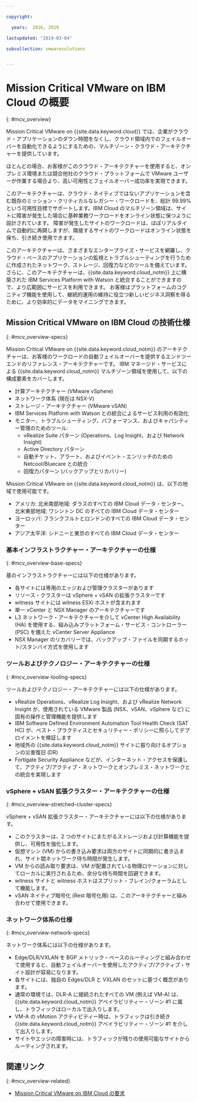 ```yaml
---

copyright:

  years:  2016, 2019

lastupdated: "2019-03-04"

subcollection: vmwaresolutions


---
```


# Mission Critical VMware on IBM Cloud の概要
{: #mcv_overview}

Mission Critical VMware on {{site.data.keyword.cloud}} では、企業がクラウド・アプリケーションのダウン時間をなくし、クラウド領域内でのフェイルオーバーを自動化できるようにするための、マルチゾーン・クラウド・アーキテクチャーを提供しています。

ほとんどの場合、お客様がこのクラウド・アーキテクチャーを使用すると、オンプレミス環境または競合他社のクラウド・プラットフォームで VMware ユーザーが作業する場合より、高い可用性とフェイルオーバー成功率を実現できます。

このアーキテクチャーは、クラウド・ネイティブではないアプリケーションを含む既存のミッション・クリティカルなレガシー・ワークロードを、総計 99.99% という可用性目標でサポートします。IBM Cloud のマルチゾーン領域は、サイトに障害が発生した場合に基幹業務ワークロードをオンライン状態に保つように設計されています。 障害が発生したサイトのワークロードは、ほぼリアルタイムで自動的に再開しますが、隣接するサイトのワークロードはオンライン状態を保ち、引き続き使用できます。

このアーキテクチャーは、さまざまなエンタープライズ・サービスを網羅し、クラウド・ベースのアプリケーションの監視とトラブルシューティングを行うために作成されたネットワーク、ストレージ、回復力などのツールを備えています。 さらに、このアーキテクチャーは、{{site.data.keyword.cloud_notm}} 上に構築された IBM Services Platform with Watson と統合することができますので、より広範囲にサービスを利用できます。 お客様はプラットフォームのコグニティブ機能を使用して、継続的運用の維持に役立つ新しいビジネス洞察を得るために、より効率的にデータをマイニングできます。

## Mission Critical VMware on IBM Cloud の技術仕様
{: #mcv_overview-specs}

Mission Critical VMware on {{site.data.keyword.cloud_notm}} のアーキテクチャーは、お客様のワークロードの自動フェイルオーバーを提供するエンドツーエンドのリファレンス・アーキテクチャーです。 IBM マネージド・サービスによる {{site.data.keyword.cloud_notm}} マルチゾーン領域を使用して、以下の構成要素をカバーします。

* 計算アーキテクチャー (VMware vSphere)
* ネットワーク体系 (現在は NSX-V)
* ストレージ・アーキテクチャー (VMware vSAN)
* IBM Services Platform with Watson との統合によるサービス利用の有効化
* モニター、トラブルシューティング、パフォーマンス、およびキャパシティー管理のためのツール:
  * vRealize Suite パターン (Operations、Log Insight、および Network Insight)
  * Active Directory パターン
  * 自動チケット、アラート、およびイベント・エンリッチのための Netcool/Bluecare との統合
  * 回復力パターン (バックアップとリカバリー)

Mission Critical VMware on {{site.data.keyword.cloud_notm}} は、以下の地域で使用可能です。
* アメリカ: 北米南部地域: ダラスのすべての IBM Cloud データ・センター。北米東部地域: ワシントン DC のすべての IBM Cloud データ・センター
* ヨーロッパ: フランクフルトとロンドンのすべての IBM Cloud データ・センター
* アジア太平洋: シドニーと東京のすべての IBM Cloud データ・センター

### 基本インフラストラクチャー・アーキテクチャーの仕様
{: #mcv_overview-base-specs}

基のインフラストラクチャーには以下の仕様があります。
* 各サイトには専用のエッジおよび管理クラスターがあります
* リソース・クラスターは vSphere + vSAN の拡張クラスターです
* witness サイトには witness ESXi ホストが含まれます
* 単一 vCenter と NSX Manager のアーキテクチャーです
* L3 ネットワーク・アーキテクチャーを介して vCenter High Availability (HA) を使用する、組み込みプラットフォーム・サービス・コントローラー (PSC) を備えた vCenter Server Appliance
* NSX Manager のリカバリーでは、バックアップ・ファイルを同期するホット/スタンバイ方式を使用します

### ツールおよびテクノロジー・アーキテクチャーの仕様
{: #mcv_overview-tooling-specs}

ツールおよびテクノロジー・アーキテクチャーには以下の仕様があります。
* vRealize Operations、vRealize Log Insight、および vRealize Network Insight が、使用されている VMware 製品 (NSX、vSAN、vSphere など) に固有の操作と管理機能を提供します
* IBM Software Defined Environment Automation Tool Health Check (SAT HC) が、ベスト・プラクティスとセキュリティー・ポリシーに照らしてデプロイメントを検証します
* 地域外の {{site.data.keyword.cloud_notm}} サイトに振り向けるオプションの災害復旧 (DR)
* Fortigate Security Appliance などが、インターネット・アクセスを保護して、アクティブ/アクティブ・ネットワークとオンプレミス・ネットワークとの統合を実現します

### vSphere + vSAN 拡張クラスター・アーキテクチャーの仕様
{: #mcv_overview-stretched-cluster-specs}

vSphere + vSAN 拡張クラスター・アーキテクチャーには以下の仕様があります。
* このクラスターは、2 つのサイトにまたがるストレージおよび計算機能を提供し、可用性を強化します。
* 仮想マシン (VM) からの書き込み要求は両方のサイトに同期的に書き込まれ、サイト間ネットワーク待ち時間が発生します。
* VM からの読み取り要求は、VM が配置されている物理ロケーションに対してローカルに実行されるため、余分な待ち時間を回避できます。
* witness サイトと witness ホストはスプリット・ブレイン/クォーラムとして機能します。
* vSAN ネイティブ暗号化 (Rest 暗号化用) は、このアーキテクチャーと組み合わせて使用できます。

### ネットワーク体系の仕様
{: #mcv_overview-network-specs}

ネットワーク体系には以下の仕様があります。
* Edge/DLR/VXLAN を BGP メトリック・ベースのルーティングと組み合わせて使用すると、自動フェイルオーバーを使用したアクティブ/アクティブ・サイト設計が容易になります。
* 各サイトには、独自の Edges/DLR と VXLAN のセットに基づく概念があります。
* 通常の環境では、DLR-A に接続されたすべての VM (例えば VM-A) は、{{site.data.keyword.cloud_notm}} アベイラビリティー・ゾーン #1 に属し、トラフィックはローカルで出入りします。
* VM-A の vMotion アクティビティー時は、トラフィックは引き続き {{site.data.keyword.cloud_notm}} アベイラビリティー・ゾーン #1 を介して出入りします。
* サイトやエッジの障害時には、トラフィックが残りの使用可能なサイトからルーティングされます。

## 関連リンク
{: #mcv_overview-related}

* [Mission Critical VMware on IBM Cloud の要求](/docs/services/vmwaresolutions/services?topic=vmware-solutions-managing_mcv)
